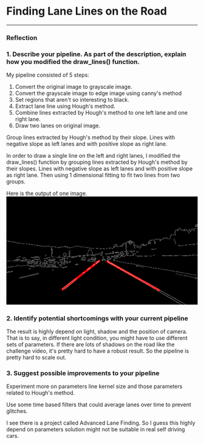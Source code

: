 # **Finding Lane Lines on the Road**



[//]: # (Image References)

[image1]: ./test_images_output/solidWhiteCurve.png "Two Line"

---

### Reflection

### 1. Describe your pipeline. As part of the description, explain how you modified the draw_lines() function.

My pipeline consisted of 5 steps:

1. Convert the original image to grayscale image.
2. Convert the grayscale image to edge image using canny's method
3. Set regions that aren't so interesting to black.
4. Extract lane line using Hough's method.
5. Combine lines extracted by Hough's method to one left lane and one right lane.
6. Draw two lanes on original image.


 Group lines extracted by Hough's method by their slope. Lines with negative slope as left lanes and with positive slope as right lane.

In order to draw a single line on the left and right lanes, I modified the draw_lines() function by grouping lines extracted by Hough's method by their slopes. Lines with negative slope as left lanes and with positive slope as right lane. Then using 1 dimensional fitting to fit two lines from two groups.

Here is the output of one image.
![two lines][image1]


### 2. Identify potential shortcomings with your current pipeline


The result is highly depend on light, shadow and the position of camera. That is to say, in different light condition, you might have to use different sets of parameters. If there are lots of shadows on the road like the challenge video, it's pretty hard to have a robust result. So the pipeline is pretty hard to scale out.




### 3. Suggest possible improvements to your pipeline

Experiment more on parameters line kernel size and those parameters related to Hough's method.

Use some time based filters that could average lanes over time to prevent glitches. 

I see there is a project called Advanced Lane Finding. So I guess this highly depend on parameters solution might not be suitable in real self driving cars.
